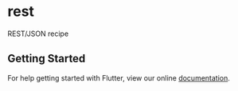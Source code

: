 # rest

REST&#x2F;JSON recipe

## Getting Started

For help getting started with Flutter, view our online
[documentation](https://flutter.io/).
